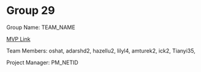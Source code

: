 # Group 29
Group Name: TEAM_NAME

[MVP Link](https://docs.google.com/document/d/1xFI9DDdO5HZAcu36Y6NL-RTDry5E3WHkfy-ZEWuqbXM/edit?usp=sharing)

Team Members: oshat, adarshd2, hazellu2, lilyl4, amturek2, ick2, Tianyi35,

Project Manager: PM_NETID
